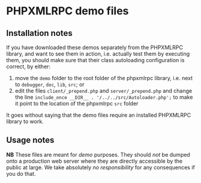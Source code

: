 # PHPXMLRPC demo files

## Installation notes

If you have downloaded these demos separately from the PHPXMLRPC library, and want to see them in action, i.e. actually
test them by executing them, you should make sure that their class autoloading configuration is correct, by either:

1. move the `demo` folder to the root folder of the phpxmlrpc library, i.e. next to `debugger`, `doc`, `lib`, `src`; or
2. edit the files `client/_prepend.php` and `server/_prepend.php` and change the line `include_once __DIR__ . '/../../src/Autoloader.php';`
   to make it point to the location of the phpxmlrpc `src` folder

It goes without saying that the demo files require an installed PHPXMLRPC library to work.

## Usage notes

__NB__ These files are meant for _demo_ purposes. They should _not_ be dumped onto a production web server where they are
directly accessible by the public at large. We take absolutely _no responsibility_ for any consequences if you do that.
